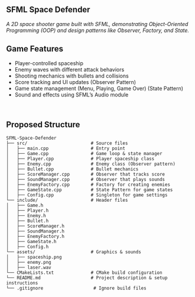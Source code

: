 ## SFML Space Defender
<em>
A 2D space shooter game built with SFML, demonstrating Object-Oriented Programming (OOP) and design patterns like Observer, Factory, and State.
</em>

<br>

## Game Features
<ul>
  <li>Player-controlled spaceship</li>
  <li>Enemy waves with different attack behaviors</li>
  <li>Shooting mechanics with bullets and collisions</li>
  <li>Score tracking and UI updates (Observer Pattern)</li>
  <li>Game state management (Menu, Playing, Game Over) (State Pattern)</li>
  <li>Sound and effects using SFML’s Audio module</li>
</ul>

<br>

## Proposed Structure
```
SFML-Space-Defender
├── src/                        # Source files
│   ├── main.cpp                # Entry point
│   ├── Game.cpp                # Game loop & state manager
│   ├── Player.cpp              # Player spaceship class
│   ├── Enemy.cpp               # Enemy class (Observer pattern)
│   ├── Bullet.cpp              # Bullet mechanics
│   ├── ScoreManager.cpp        # Observer that tracks score
│   ├── SoundManager.cpp        # Observer that plays sounds
│   ├── EnemyFactory.cpp        # Factory for creating enemies
│   ├── GameState.cpp           # State Pattern for game states
│   ├── Config.cpp              # Singleton for game settings
└── include/                    # Header files
│   ├── Game.h
│   ├── Player.h
│   ├── Enemy.h
│   ├── Bullet.h
│   ├── ScoreManager.h
│   ├── SoundManager.h
│   ├── EnemyFactory.h
│   ├── GameState.h
│   ├── Config.h
└── assets/                     # Graphics & sounds
│   ├── spaceship.png
│   ├── enemy.png
│   ├── laser.wav
└── CMakeLists.txt              # CMake build configuration
└── README.md                   # Project description & setup instructions
└── .gitignore                   # Ignore build files
```
